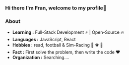 ### Hi there I'm Fran, welcome to my profile👋

### About

-  **Learning :** Full-Stack Development :zap: | Open-Source :fire:	
-  **Languages :** JavaScript, React
-  **Hobbies :** read, football & Sim-Racing :book: :soccer: :wheel: 
-  **Fact :** First solve the problem, then write the code :heart: 
-  **Organization :** Searching....
